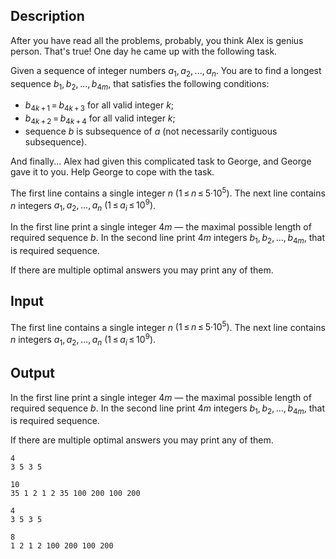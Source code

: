 ## Description

<div><p>After you have read all the problems, probably, you think Alex is genius person. That's true! One day he came up with the following task.</p><p>Given a sequence of integer numbers <span class="tex-span"><i>a</i><sub class="lower-index">1</sub>, <i>a</i><sub class="lower-index">2</sub>, ..., <i>a</i><sub class="lower-index"><i>n</i></sub></span>. You are to find a longest sequence <span class="tex-span"><i>b</i><sub class="lower-index">1</sub>, <i>b</i><sub class="lower-index">2</sub>, ..., <i>b</i><sub class="lower-index">4<i>m</i></sub></span>, that satisfies the following conditions:</p><ul> <li> <span class="tex-span"><i>b</i><sub class="lower-index">4<i>k</i> + 1</sub> = <i>b</i><sub class="lower-index">4<i>k</i> + 3</sub></span> for all valid integer <span class="tex-span"><i>k</i></span>; </li><li> <span class="tex-span"><i>b</i><sub class="lower-index">4<i>k</i> + 2</sub> = <i>b</i><sub class="lower-index">4<i>k</i> + 4</sub></span> for all valid integer <span class="tex-span"><i>k</i></span>; </li><li> sequence <span class="tex-span"><i>b</i></span> is subsequence of <span class="tex-span"><i>a</i></span> (not necessarily contiguous subsequence). </li></ul><p>And finally... Alex had given this complicated task to George, and George gave it to you. Help George to cope with the task.</p></div><div class="input-specification"><p>The first line contains a single integer <span class="tex-span"><i>n</i></span> <span class="tex-span">(1 ≤ <i>n</i> ≤ 5·10<sup class="upper-index">5</sup>)</span>. The next line contains <span class="tex-span"><i>n</i></span> integers <span class="tex-span"><i>a</i><sub class="lower-index">1</sub>, <i>a</i><sub class="lower-index">2</sub>, ..., <i>a</i><sub class="lower-index"><i>n</i></sub></span> <span class="tex-span">(1 ≤ <i>a</i><sub class="lower-index"><i>i</i></sub> ≤ 10<sup class="upper-index">9</sup>)</span>.</p></div><div class="output-specification"><p>In the first line print a single integer <span class="tex-span">4<i>m</i></span> — the maximal possible length of required sequence <span class="tex-span"><i>b</i></span>. In the second line print <span class="tex-span">4<i>m</i></span> integers <span class="tex-span"><i>b</i><sub class="lower-index">1</sub>, <i>b</i><sub class="lower-index">2</sub>, ..., <i>b</i><sub class="lower-index">4<i>m</i></sub></span>, that is required sequence.</p><p>If there are multiple optimal answers you may print any of them.</p></div>

## Input

<p>The first line contains a single integer <span class="tex-span"><i>n</i></span> <span class="tex-span">(1 ≤ <i>n</i> ≤ 5·10<sup class="upper-index">5</sup>)</span>. The next line contains <span class="tex-span"><i>n</i></span> integers <span class="tex-span"><i>a</i><sub class="lower-index">1</sub>, <i>a</i><sub class="lower-index">2</sub>, ..., <i>a</i><sub class="lower-index"><i>n</i></sub></span> <span class="tex-span">(1 ≤ <i>a</i><sub class="lower-index"><i>i</i></sub> ≤ 10<sup class="upper-index">9</sup>)</span>.</p>

## Output

<p>In the first line print a single integer <span class="tex-span">4<i>m</i></span> — the maximal possible length of required sequence <span class="tex-span"><i>b</i></span>. In the second line print <span class="tex-span">4<i>m</i></span> integers <span class="tex-span"><i>b</i><sub class="lower-index">1</sub>, <i>b</i><sub class="lower-index">2</sub>, ..., <i>b</i><sub class="lower-index">4<i>m</i></sub></span>, that is required sequence.</p><p>If there are multiple optimal answers you may print any of them.</p>





```input1
4
3 5 3 5

```




```input2
10
35 1 2 1 2 35 100 200 100 200

```




```output1
4
3 5 3 5

```




```output2
8
1 2 1 2 100 200 100 200

```


